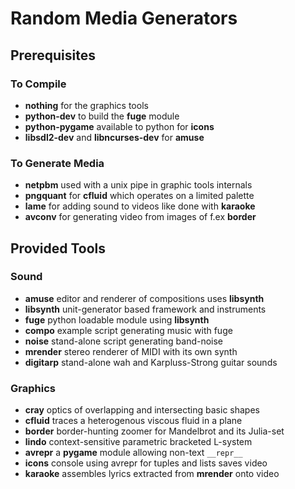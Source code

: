 # Random Media Generators

## Prerequisites

### To Compile

* **nothing** for the graphics tools
* **python-dev** to build the **fuge** module
* **python-pygame** available to python for **icons**
* **libsdl2-dev** and **libncurses-dev** for **amuse**

### To Generate Media

* **netpbm** used with a unix pipe in graphic tools internals
* **pngquant** for **cfluid** which operates on a limited palette
* **lame** for adding sound to videos like done with **karaoke**
* **avconv** for generating video from images of f.ex  **border**

## Provided Tools

### Sound

* **amuse** editor and renderer of compositions uses **libsynth**
* **libsynth** unit-generator based framework and instruments
* **fuge** python loadable module using **libsynth**
* **compo** example script generating music with fuge
* **noise** stand-alone script generating band-noise
* **mrender** stereo renderer of MIDI with its own synth
* **digitarp** stand-alone wah and Karpluss-Strong guitar sounds

### Graphics

* **cray** optics of overlapping and intersecting basic shapes
* **cfluid** traces a heterogenous viscous fluid in a plane
* **border** border-hunting zoomer for Mandelbrot and its Julia-set
* **lindo** context-sensitive parametric bracketed L-system
* **avrepr** a **pygame** module allowing non-text ``__repr__``
* **icons** console using avrepr for tuples and lists saves video
* **karaoke** assembles lyrics extracted from **mrender** onto video
